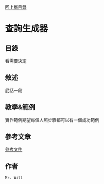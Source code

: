 [回上層目錄](../README.md)

# 查詢生成器

## **目錄**
看需要決定

## **敘述**
屁話一段

## **教學&範例**
實作範例期望每個人照步驟都可以有一個成功範例

## **參考文章**
[參考文件](網址)

## **作者**
`Mr. Will`
